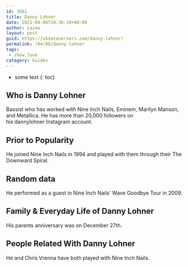 ```yaml
---
id: 3661
title: Danny Lohner
date: 2021-04-06T10:36:19+00:00
author: Laima
layout: post
guid: https://ukdataservers.com/danny-lohner/
permalink: /04/06/danny-lohner
tags:
 - show love
category: Guides
---
```


* some text
{: toc}


## Who is Danny Lohner
                  
                  
                  
Bassist who has worked with Nine Inch Nails, Eminem, Marilyn Manson, and Metallica. He has more than 20,000 followers on his dannylohner Instagram account.
                  
              
            
              
            
                
                
                
## Prior to Popularity
                  
                  
                  
He joined Nine Inch Nails in 1994 and played with them through their The Downward Spiral.
                  
              
            
              
            
                
                
                
## Random data
                  
                  
                  
He performed as a guest in Nine Inch Nails&#8217; Wave Goodbye Tour in 2009.
                  
              
            
              
            
                
                
                
## Family & Everyday Life of Danny Lohner
                  
                  
                  
His parents anniversary was on December 27th. 
                  
              
            
              
            
                
                
                
## People Related With Danny Lohner
                  
                  
                  
He and Chris Vrenna have both played with Nine Inch Nails.
                  
              
            
              
            
                
              
            
              
              
            
            
              
            
          
          
          